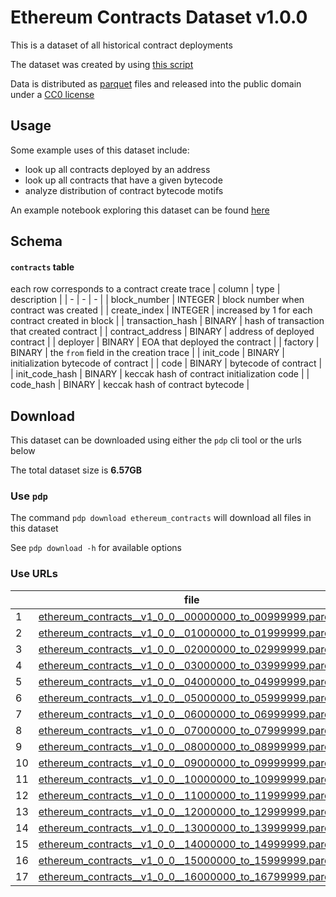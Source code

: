 
# Ethereum Contracts Dataset v1.0.0

This is a dataset of all historical contract deployments

The dataset was created by using [this script](https://github.com/paradigmxyz/paradigm-data-portal/blob/main/pdp/generate/generate_contracts_dataset.py)

Data is distributed as [parquet](https://data.paradigm.xyz/about) files and released into the public domain under a [CC0 license](https://creativecommons.org/share-your-work/public-domain/cc0/)

## Usage

Some example uses of this dataset include:
- look up all contracts deployed by an address
- look up all contracts that have a given bytecode
- analyze distribution of contract bytecode motifs

An example notebook exploring this dataset can be found [here](https://github.com/paradigmxyz/paradigm-data-portal/blob/main/notebooks/explore_ethereum_contracts.ipynb)

## Schema

#### `contracts` table
each row corresponds to a contract create trace
| column | type | description |
| - | - | - |
| block_number | INTEGER | block number when contract was created |
| create_index | INTEGER | increased by 1 for each contract created in block |
| transaction_hash | BINARY | hash of transaction that created contract |
| contract_address | BINARY | address of deployed contract |
| deployer | BINARY | EOA that deployed the contract |
| factory | BINARY | the `from` field in the creation trace |
| init_code | BINARY | initialization bytecode of contract |
| code | BINARY | bytecode of contract |
| init_code_hash | BINARY | keccak hash of contract initialization code |
| code_hash | BINARY | keccak hash of contract bytecode |

## Download

This dataset can be downloaded using either the `pdp` cli tool or the urls below

The total dataset size is **6.57GB**

### Use `pdp`

The command `pdp download ethereum_contracts` will download all files in this dataset

See `pdp download -h` for available options

### Use URLs

| | file | size |
| - | - | - |
| 1 | [ethereum_contracts__v1_0_0__00000000_to_00999999.parquet](https://datasets.paradigm.xyz/datasets/ethereum_contracts/ethereum_contracts__v1_0_0__00000000_to_00999999.parquet) | 2.96MB |
| 2 | [ethereum_contracts__v1_0_0__01000000_to_01999999.parquet](https://datasets.paradigm.xyz/datasets/ethereum_contracts/ethereum_contracts__v1_0_0__01000000_to_01999999.parquet) | 13.08MB |
| 3 | [ethereum_contracts__v1_0_0__02000000_to_02999999.parquet](https://datasets.paradigm.xyz/datasets/ethereum_contracts/ethereum_contracts__v1_0_0__02000000_to_02999999.parquet) | 24.86MB |
| 4 | [ethereum_contracts__v1_0_0__03000000_to_03999999.parquet](https://datasets.paradigm.xyz/datasets/ethereum_contracts/ethereum_contracts__v1_0_0__03000000_to_03999999.parquet) | 83.30MB |
| 5 | [ethereum_contracts__v1_0_0__04000000_to_04999999.parquet](https://datasets.paradigm.xyz/datasets/ethereum_contracts/ethereum_contracts__v1_0_0__04000000_to_04999999.parquet) | 295.85MB |
| 6 | [ethereum_contracts__v1_0_0__05000000_to_05999999.parquet](https://datasets.paradigm.xyz/datasets/ethereum_contracts/ethereum_contracts__v1_0_0__05000000_to_05999999.parquet) | 313.06MB |
| 7 | [ethereum_contracts__v1_0_0__06000000_to_06999999.parquet](https://datasets.paradigm.xyz/datasets/ethereum_contracts/ethereum_contracts__v1_0_0__06000000_to_06999999.parquet) | 384.52MB |
| 8 | [ethereum_contracts__v1_0_0__07000000_to_07999999.parquet](https://datasets.paradigm.xyz/datasets/ethereum_contracts/ethereum_contracts__v1_0_0__07000000_to_07999999.parquet) | 338.28MB |
| 9 | [ethereum_contracts__v1_0_0__08000000_to_08999999.parquet](https://datasets.paradigm.xyz/datasets/ethereum_contracts/ethereum_contracts__v1_0_0__08000000_to_08999999.parquet) | 318.73MB |
| 10 | [ethereum_contracts__v1_0_0__09000000_to_09999999.parquet](https://datasets.paradigm.xyz/datasets/ethereum_contracts/ethereum_contracts__v1_0_0__09000000_to_09999999.parquet) | 401.13MB |
| 11 | [ethereum_contracts__v1_0_0__10000000_to_10999999.parquet](https://datasets.paradigm.xyz/datasets/ethereum_contracts/ethereum_contracts__v1_0_0__10000000_to_10999999.parquet) | 484.85MB |
| 12 | [ethereum_contracts__v1_0_0__11000000_to_11999999.parquet](https://datasets.paradigm.xyz/datasets/ethereum_contracts/ethereum_contracts__v1_0_0__11000000_to_11999999.parquet) | 529.76MB |
| 13 | [ethereum_contracts__v1_0_0__12000000_to_12999999.parquet](https://datasets.paradigm.xyz/datasets/ethereum_contracts/ethereum_contracts__v1_0_0__12000000_to_12999999.parquet) | 618.64MB |
| 14 | [ethereum_contracts__v1_0_0__13000000_to_13999999.parquet](https://datasets.paradigm.xyz/datasets/ethereum_contracts/ethereum_contracts__v1_0_0__13000000_to_13999999.parquet) | 567.07MB |
| 15 | [ethereum_contracts__v1_0_0__14000000_to_14999999.parquet](https://datasets.paradigm.xyz/datasets/ethereum_contracts/ethereum_contracts__v1_0_0__14000000_to_14999999.parquet) | 761.28MB |
| 16 | [ethereum_contracts__v1_0_0__15000000_to_15999999.parquet](https://datasets.paradigm.xyz/datasets/ethereum_contracts/ethereum_contracts__v1_0_0__15000000_to_15999999.parquet) | 909.94MB |
| 17 | [ethereum_contracts__v1_0_0__16000000_to_16799999.parquet](https://datasets.paradigm.xyz/datasets/ethereum_contracts/ethereum_contracts__v1_0_0__16000000_to_16799999.parquet) | 677.91MB |
